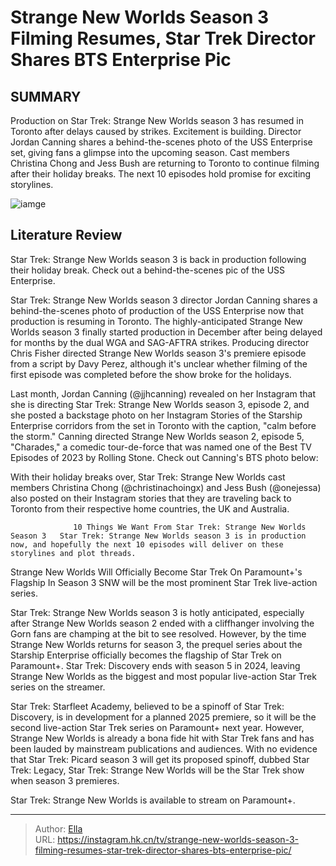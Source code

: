 # Strange New Worlds Season 3 Filming Resumes, Star Trek Director Shares BTS Enterprise Pic


## SUMMARY 



  Production on Star Trek: Strange New Worlds season 3 has resumed in Toronto after delays caused by strikes. Excitement is building.   Director Jordan Canning shares a behind-the-scenes photo of the USS Enterprise set, giving fans a glimpse into the upcoming season.   Cast members Christina Chong and Jess Bush are returning to Toronto to continue filming after their holiday breaks. The next 10 episodes hold promise for exciting storylines.  

![iamge](https://static1.srcdn.com/wordpress/wp-content/uploads/2024/01/star-trek-strange-new-worlds-spock-chapel.jpg)

## Literature Review
Star Trek: Strange New Worlds season 3 is back in production following their holiday break. Check out a behind-the-scenes pic of the USS Enterprise.




Star Trek: Strange New Worlds season 3 director Jordan Canning shares a behind-the-scenes photo of production of the USS Enterprise now that production is resuming in Toronto. The highly-anticipated Strange New Worlds season 3 finally started production in December after being delayed for months by the dual WGA and SAG-AFTRA strikes. Producing director Chris Fisher directed Strange New Worlds season 3&#39;s premiere episode from a script by Davy Perez, although it&#39;s unclear whether filming of the first episode was completed before the show broke for the holidays.




Last month, Jordan Canning (@jjhcanning) revealed on her Instagram that she is directing Star Trek: Strange New Worlds season 3, episode 2, and she posted a backstage photo on her Instagram Stories of the Starship Enterprise corridors from the set in Toronto with the caption, &#34;calm before the storm.&#34; Canning directed Strange New Worlds season 2, episode 5, &#34;Charades,&#34; a comedic tour-de-force that was named one of the Best TV Episodes of 2023 by Rolling Stone. Check out Canning&#39;s BTS photo below:

          

With their holiday breaks over, Star Trek: Strange New Worlds cast members Christina Chong (@christinachoingx) and Jess Bush (@onejessa) also posted on their Instagram stories that they are traveling back to Toronto from their respective home countries, the UK and Australia.




                  10 Things We Want From Star Trek: Strange New Worlds Season 3   Star Trek: Strange New Worlds season 3 is in production now, and hopefully the next 10 episodes will deliver on these storylines and plot threads.    


 Strange New Worlds Will Officially Become Star Trek On Paramount&#43;&#39;s Flagship In Season 3 
SNW will be the most prominent Star Trek live-action series.
         

Star Trek: Strange New Worlds season 3 is hotly anticipated, especially after Strange New Worlds season 2 ended with a cliffhanger involving the Gorn fans are champing at the bit to see resolved. However, by the time Strange New Worlds returns for season 3, the prequel series about the Starship Enterprise officially becomes the flagship of Star Trek on Paramount&#43;. Star Trek: Discovery ends with season 5 in 2024, leaving Strange New Worlds as the biggest and most popular live-action Star Trek series on the streamer.




Star Trek: Starfleet Academy, believed to be a spinoff of Star Trek: Discovery, is in development for a planned 2025 premiere, so it will be the second live-action Star Trek series on Paramount&#43; next year. However, Strange New Worlds is already a bona fide hit with Star Trek fans and has been lauded by mainstream publications and audiences. With no evidence that Star Trek: Picard season 3 will get its proposed spinoff, dubbed Star Trek: Legacy, Star Trek: Strange New Worlds will be the Star Trek show when season 3 premieres.



Star Trek: Strange New Worlds is available to stream on Paramount&#43;.






---

> Author: [Ella](https://instagram.hk.cn/)  
> URL: https://instagram.hk.cn/tv/strange-new-worlds-season-3-filming-resumes-star-trek-director-shares-bts-enterprise-pic/  

